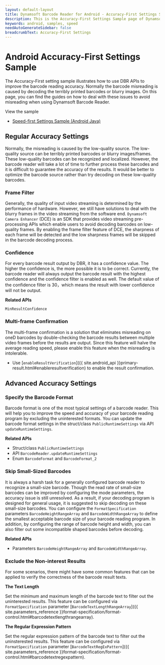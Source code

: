 ```yaml
---
layout: default-layout
title: Dynamsoft Barcode Reader for Android - Accuracy-First Settings Samples
description: This is the Accuracy-First Settings Sample page of Dynamsoft Barcode Reader for Android SDK.
keywords: android, samples, speed
needAutoGenerateSidebar: false
breadcrumbText: Accuracy-First Settings
---
```


# Android Accuracy-First Settings Sample

The Accuracy-First setting sample illustrates how to use DBR APIs to improve the barcode reading accuracy. Normally the barcode misreading is caused by decoding the terribly printed barcodes or blurry images. On this page, you can find the guides on how to deal with these issues to avoid misreading when using Dynamsoft Barcode Reader.

View the sample

- <a href="https://github.com/Dynamsoft/barcode-reader-mobile-samples/tree/main/android/Performance" target="_blank">Speed-first Settings Sample (Android Java)</a>

## Regular Accuracy Settings

Normally, the misreading is caused by the low-quality source. The low-quality source can be terribly printed barcodes or blurry images/frames. These low-quality barcodes can be recognized and localized. However, the barcode reader will take a lot of time to further process these barcodes and it is difficult to guarantee the accuracy of the results. It would be better to optimize the barcode source rather than try decoding on these low-quality barcodes.

### Frame Filter

Generally, the quality of input video streaming is determined by the performance of hardware. However, we still have solutions to deal with the blurry frames in the video streaming from the software end. `Dynamsoft Camera Enhancer` (DCE) is an SDK that provides video streaming pre-processing APIs which enable users to avoid decoding barcodes on low-quality frames. By enabling the frame filter feature of DCE, the sharpness of each frame will be detected and the low sharpness frames will be skipped in the barcode decoding process.

### Confidence

For every barcode result output by DBR, it has a confidence value. The higher the confidence is, the more possible it is to be correct. Currently, the barcode reader will always output the barcode result with the highest confidence and the confidence filter is enabled as well. The default value of the confidence filter is 30，which means the result with lower confidence will not be output.

**Related APIs**

`MinResultConfidence`

### Multi-frame Confirmation

The multi-frame confirmation is a solution that eliminates misreading on oneD barcodes by double-checking the barcode results between multiple video frames before the results are output. Since this feature will halve the average reading speed, please enable this feature when the misreading is intolerable.

- Use [`enableResultVerification`]({{ site.android_api }}primary-result.html#enableresultverification) to enable the result confirmation.

## Advanced Accuracy Settings

### Specify the Barcode Format

Barcode format is one of the most typical settings of a barcode reader. This will help you to improve the speed and accuracy of your barcode reading program by excluding the uninterested formats. You can update the barcode format settings in the struct/class `PublicRuntimeSettings` via API `updateRuntimeSettings`.

**Related APIs**

- Struct/class `PublicRuntimeSettings`
- API `BarcodeReader.updateRuntimeSettings`
- Enum `BarcodeFormat` and `BarcodeFormat_2`

### Skip Small-Sized Barcodes

It is always a harsh task for a generally configured barcode reader to recognize a small-size barcode.
Though the read rate of small-size barcodes can be improved by configuring the mode parameters, the accuracy issue is still unresolved. 
As a result, if your decoding program is designed for general usage, it is suggested to skip decoding on these small-size barcodes. You can configure the `FormatSpecification` parameters `BarcodeHeightRangeArray` and `BarcodeWidthRangeArray` to define the smallest acceptable barcode size of your barcode reading program. In addition, by configuring the range of barcode height and width, you can also filter out some incompatible shaped barcodes before decoding.

**Related APIs**

- Parameters `BarcodeHeightRangeArray` and `BarcodeWidthRangeArray`.

### Exclude the Non-interest Results

For some scenarios, there might have some common features that can be applied to verify the correctness of the barcode result texts.

**The Text Length**

Set the minimum and maximum length of the barcode text to filter out the uninterested results. This feature can be configured via `FormatSpecification` parameter [`BarcodeTextLengthRangeArray`]({{ site.parameters_reference }}format-specification/format-control.html#barcodetextlengthrangearray).

**The Regular Expression Pattern**

Set the regular expression pattern of the barcode text to filter out the uninsterested results. This feature can be configured via `FormatSpecification` parameter [`BarcodeTextRegExPattern`]({{ site.parameters_reference }}format-specification/format-control.html#barcodetextregexpattern).
